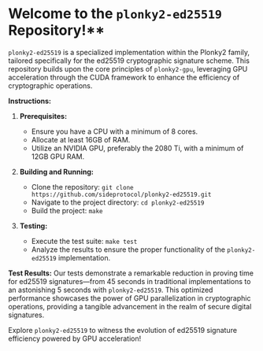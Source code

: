 # Welcome to the `plonky2-ed25519` Repository!**

`plonky2-ed25519` is a specialized implementation within the Plonky2 family, tailored specifically for the ed25519 cryptographic signature scheme. This repository builds upon the core principles of `plonky2-gpu`, leveraging GPU acceleration through the CUDA framework to enhance the efficiency of cryptographic operations.

**Instructions:**
1. **Prerequisites:**
   - Ensure you have a CPU with a minimum of 8 cores.
   - Allocate at least 16GB of RAM.
   - Utilize an NVIDIA GPU, preferably the 2080 Ti, with a minimum of 12GB GPU RAM.

2. **Building and Running:**
   - Clone the repository: `git clone https://github.com/sideprotocol/plonky2-ed25519.git`
   - Navigate to the project directory: `cd plonky2-ed25519`
   - Build the project: `make`

3. **Testing:**
   - Execute the test suite: `make test`
   - Analyze the results to ensure the proper functionality of the `plonky2-ed25519` implementation.

**Test Results:**
Our tests demonstrate a remarkable reduction in proving time for ed25519 signatures—from 45 seconds in traditional implementations to an astonishing 5 seconds with `plonky2-ed25519`. This optimized performance showcases the power of GPU parallelization in cryptographic operations, providing a tangible advancement in the realm of secure digital signatures.

Explore `plonky2-ed25519` to witness the evolution of ed25519 signature efficiency powered by GPU acceleration!
